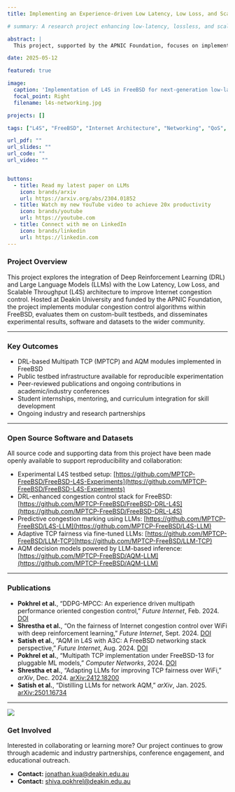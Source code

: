 ```yaml
---
title: Implementing an Experience-driven Low Latency, Low Loss, and Scalable Throughput (L4S) Internet Service Architecture using FreeBSD

# summary: A research project enhancing low-latency, lossless, and scalable internet service delivery using the FreeBSD networking stack.

abstract: |
  This project, supported by the APNIC Foundation, focuses on implementing the IETF-defined L4S (Low Latency, Low Loss, Scalable Throughput) architecture within the FreeBSD kernel to support real-time, congestion-aware internet applications. The work involves modifying queue management systems and using reinforcement learning to dynamically optimize performance for modern digital services including cloud gaming, real-time video, and industrial IoT.

date: 2025-05-12

featured: true

image:
  caption: 'Implementation of L4S in FreeBSD for next-generation low-latency networking.'
  focal_point: Right
  filename: l4s-networking.jpg

projects: []

tags: ["L4S", "FreeBSD", "Internet Architecture", "Networking", "QoS", "QoE"]

url_pdf: ""
url_slides: ""
url_code: ""
url_video: ""


buttons:
  - title: Read my latest paper on LLMs
    icon: brands/arxiv
    url: https://arxiv.org/abs/2304.01852
  - title: Watch my new YouTube video to achieve 20x productivity
    icon: brands/youtube
    url: https://youtube.com
  - title: Connect with me on LinkedIn
    icon: brands/linkedin
    url: https://linkedin.com
---
```


<!-- ## 

**A research initiative by Deakin University's IoT & Software Engineering Lab, supported by the APNIC Foundation**

--- -->

<!-- <div style="margin-top: 1em;">
  <a href="https://apnic.foundation/projects/implementing-an-experience-driven-l4s-internet-service-architecture-in-freebsd/" target="_blank" class="button primary">Go to Project Site</a>
</div> -->



### Project Overview 


This project explores the integration of Deep Reinforcement Learning (DRL) and Large Language Models (LLMs) with the Low Latency, Low Loss, and Scalable Throughput (L4S) architecture to improve Internet congestion control. Hosted at Deakin University and funded by the APNIC Foundation, the project implements modular congestion control algorithms within FreeBSD, evaluates them on custom-built testbeds, and disseminates experimental results, software and datasets to the wider community.

---

### Key Outcomes

- DRL-based Multipath TCP (MPTCP) and AQM modules implemented in FreeBSD  
- Public testbed infrastructure available for reproducible experimentation  
- Peer-reviewed publications and ongoing contributions in academic/industry conferences  
- Student internships, mentoring, and curriculum integration for skill development  
- Ongoing industry and research partnerships  

---

### Open Source Software and Datasets

All source code and supporting data from this project have been made openly available to support reproducibility and collaboration:

- Experimental L4S testbed setup: [https://github.com/MPTCP-FreeBSD/FreeBSD-L4S-Experiments](https://github.com/MPTCP-FreeBSD/FreeBSD-L4S-Experiments)  
- DRL-enhanced congestion control stack for FreeBSD: [https://github.com/MPTCP-FreeBSD/FreeBSD-DRL-L4S](https://github.com/MPTCP-FreeBSD/FreeBSD-DRL-L4S)  
- Predictive congestion marking using LLMs: [https://github.com/MPTCP-FreeBSD/L4S-LLM](https://github.com/MPTCP-FreeBSD/L4S-LLM)  
- Adaptive TCP fairness via fine-tuned LLMs: [https://github.com/MPTCP-FreeBSD/LLM-TCP](https://github.com/MPTCP-FreeBSD/LLM-TCP)  
- AQM decision models powered by LLM-based inference: [https://github.com/MPTCP-FreeBSD/AQM-LLM](https://github.com/MPTCP-FreeBSD/AQM-LLM)  

---

### Publications

- **Pokhrel et al.**, “DDPG-MPCC: An experience driven multipath performance oriented congestion control,” *Future Internet*, Feb. 2024. [DOI](https://doi.org/10.3390/fi16020037)  
- **Shrestha et al.**, “On the fairness of Internet congestion control over WiFi with deep reinforcement learning,” *Future Internet*, Sept. 2024. [DOI](https://doi.org/10.3390/fi16090330)  
- **Satish et al.**, “AQM in L4S with A3C: A FreeBSD networking stack perspective,” *Future Internet*, Aug. 2024. [DOI](https://doi.org/10.3390/fi16080265)  
- **Pokhrel et al.**, “Multipath TCP implementation under FreeBSD-13 for pluggable ML models,” *Computer Networks*, 2024. [DOI](https://doi.org/10.1016/j.comnet.2024.110671)  
- **Shrestha et al.**, “Adapting LLMs for improving TCP fairness over WiFi,” *arXiv*, Dec. 2024. [arXiv:2412.18200](https://arxiv.org/abs/2412.18200)  
- **Satish et al.**, “Distilling LLMs for network AQM,” *arXiv*, Jan. 2025. [arXiv:2501.16734](https://arxiv.org/abs/2501.16734)  

---

[![](https://img.shields.io/badge/Go%20to%20Project%20Site-Click%20Here-blue?style=for-the-badge)](https://apnic.foundation/projects/implementing-an-experience-driven-l4s-internet-service-architecture-in-freebsd/)


### Get Involved

Interested in collaborating or learning more? Our project continues to grow through academic and industry partnerships, conference engagement, and educational outreach.


- **Contact:** [jonathan.kua@deakin.edu.au](mailto:jonathan.kua@deakin.edu.au)
- **Contact:** [shiva.pokhrel@deakin.edu.au](mailto:shiva.pokhrel@deakin.edu.au)



